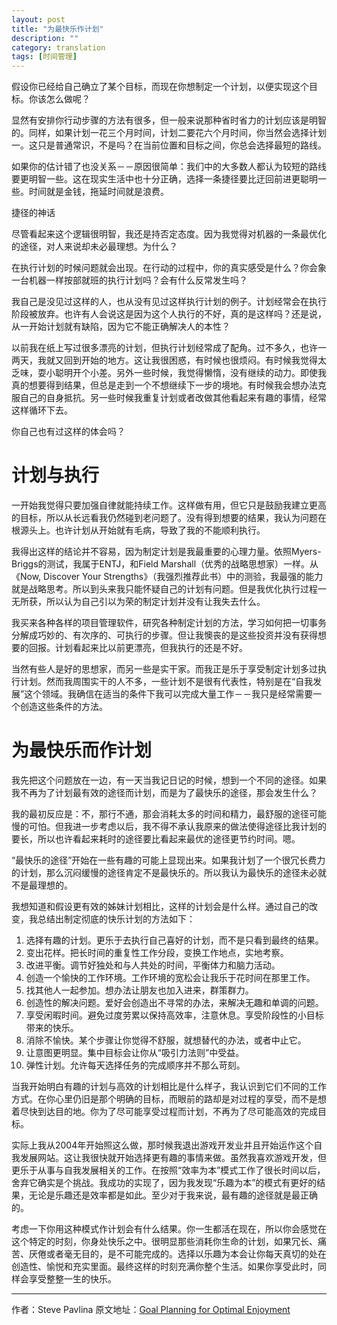```yaml
---
layout: post
title: "为最快乐作计划"
description: ""
category: translation
tags: [时间管理]
---
```


假设你已经给自己确立了某个目标，而现在你想制定一个计划，以便实现这个目标。你该怎么做呢？

显然有安排你行动步骤的方法有很多，但一般来说那种省时省力的计划应该是明智的。同样，如果计划一花三个月时间，计划二要花六个月时间，你当然会选择计划一。这只是普通常识，不是吗？在当前位置和目标之间，你总会选择最短的路线。

如果你的估计错了也没关系－－原因很简单：我们中的大多数人都认为较短的路线要更明智一些。这在现实生活中也十分正确，选择一条捷径要比迂回前进更聪明一些。时间就是金钱，拖延时间就是浪费。

捷径的神话

尽管看起来这个逻辑很明智，我还是持否定态度。因为我觉得对机器的一条最优化的途径，对人来说却未必最理想。为什么？

在执行计划的时候问题就会出现。在行动的过程中，你的真实感受是什么？你会象一台机器一样按部就班的执行计划吗？会有什么反常发生吗？

我自己是没见过这样的人，也从没有见过这样执行计划的例子。计划经常会在执行阶段被放弃。也许有人会说这是因为这个人执行的不好，真的是这样吗？还是说，从一开始计划就有缺陷，因为它不能正确解决人的本性？

以前我在纸上写过很多漂亮的计划，但执行计划经常成了配角。过不多久，也许一两天，我就又回到开始的地方。这让我很困惑，有时候也很烦闷。有时候我觉得太乏味，耍小聪明开个小差。另外一些时候，我觉得懒惰，没有继续的动力。即使我真的想要得到结果，但总是走到一个不想继续下一步的境地。有时候我会想办法克服自己的自身抵抗。另一些时候我重复计划或者改做其他看起来有趣的事情，经常这样循环下去。

你自己也有过这样的体会吗？

# 计划与执行

一开始我觉得只要加强自律就能持续工作。这样做有用，但它只是鼓励我建立更高的目标，所以从长远看我仍然碰到老问题了。没有得到想要的结果，我认为问题在根源头上。也许计划从开始就有毛病，导致了我的不能顺利执行。

我得出这样的结论并不容易，因为制定计划是我最重要的心理力量。依照Myers-Briggs的测试，我属于ENTJ，和Field Marshall（优秀的战略思想家）一样。从《Now, Discover Your Strengths》（我强烈推荐此书）中的测验，我最强的能力就是战略思考。所以到头来我只能怀疑自己的计划有问题。但是我优化执行过程一无所获，所以认为自己引以为荣的制定计划并没有让我失去什么。

我买来各种各样的项目管理软件，研究各种制定计划的方法，学习如何把一切事务分解成巧妙的、有次序的、可执行的步骤。但让我懊丧的是这些投资并没有获得想要的回报。计划看起来比以前更漂亮，但我执行的还是不好。

当然有些人是好的思想家，而另一些是实干家。而我正是乐于享受制定计划多过执行计划。然而我周围实干的人不多，一些计划不是很有代表性，特别是在“自我发展”这个领域。我确信在适当的条件下我可以完成大量工作－－我只是经常需要一个创造这些条件的方法。

# 为最快乐而作计划

我先把这个问题放在一边，有一天当我记日记的时候，想到一个不同的途径。如果我不再为了计划最有效的途径而计划，而是为了最快乐的途径，那会发生什么？

我的最初反应是：不，那行不通，那会消耗太多的时间和精力，最舒服的途径可能慢的可怕。但我进一步考虑以后，我不得不承认我原来的做法使得途径比我计划的要长，所以也许看起来耗时的途径要比看起来最优的途径更节约时间。嗯。

“最快乐的途径”开始在一些有趣的可能上显现出来。如果我计划了一个很冗长费力的计划，那么沉闷缓慢的途径肯定不是最快乐的。所以我认为最快乐的途径未必就不是最理想的。

我想知道和假设更有效的姊妹计划相比，这样的计划会是什么样。通过自己的改变，我总结出制定彻底的快乐计划的方法如下：

1. 选择有趣的计划。更乐于去执行自己喜好的计划，而不是只看到最终的结果。
2. 变出花样。把长时间的重复性工作分段，变换工作地点，实地考察。
3. 改进平衡。调节好独处和与人共处的时间，平衡体力和脑力活动。
4. 创造一个愉快的工作环境。工作环境的宽松会让我乐于花时间在那里工作。
5. 找其他人一起参加。想办法让朋友也加入进来，群策群力。
6. 创造性的解决问题。爱好会创造出不寻常的办法，来解决无趣和单调的问题。
7. 享受闲暇时间。避免过度劳累以保持高效率，注意休息。享受阶段性的小目标带来的快乐。
8. 消除不愉快。某个步骤让你觉得不舒服，就想替代的办法，或者中止它。
9. 让意图更明显。集中目标会让你从“吸引力法则”中受益。
10. 弹性计划。允许每天选择任务的完成顺序并不那么苛刻。

当我开始明白有趣的计划与高效的计划相比是什么样子，我认识到它们不同的工作方式。在你心里仍旧是那个明确的目标，而眼前的路却是对过程的享受，而不是想着尽快到达目的地。你为了尽可能享受过程而计划，不再为了尽可能高效的完成目标。

实际上我从2004年开始照这么做，那时候我退出游戏开发业并且开始运作这个自我发展网站。这让我很快就开始选择更有趣的事情来做。虽然我喜欢游戏开发，但更乐于从事与自我发展相关的工作。在按照“效率为本”模式工作了很长时间以后，舍弃它确实是个挑战。我成功的实现了，因为我发现“乐趣为本”的模式有更好的结果，无论是乐趣还是效率都是如此。至少对于我来说，最有趣的途径就是最正确的。

考虑一下你用这种模式作计划会有什么结果。你一生都活在现在，所以你会感觉在这个特定的时刻，你身处快乐之中。很明显那些消耗你生命的计划，如果冗长、痛苦、厌倦或者毫无目的，是不可能完成的。选择以乐趣为本会让你每天真切的处在创造性、愉悦和充实里面。最终这样的时刻充满你整个生活。如果你享受此时，同样会享受整整一生的快乐。

---

作者：Steve Pavlina
原文地址：[Goal Planning for Optimal Enjoyment](https://www.stevepavlina.com/blog/2006/07/goal-planning-for-optimal-enjoyment/)